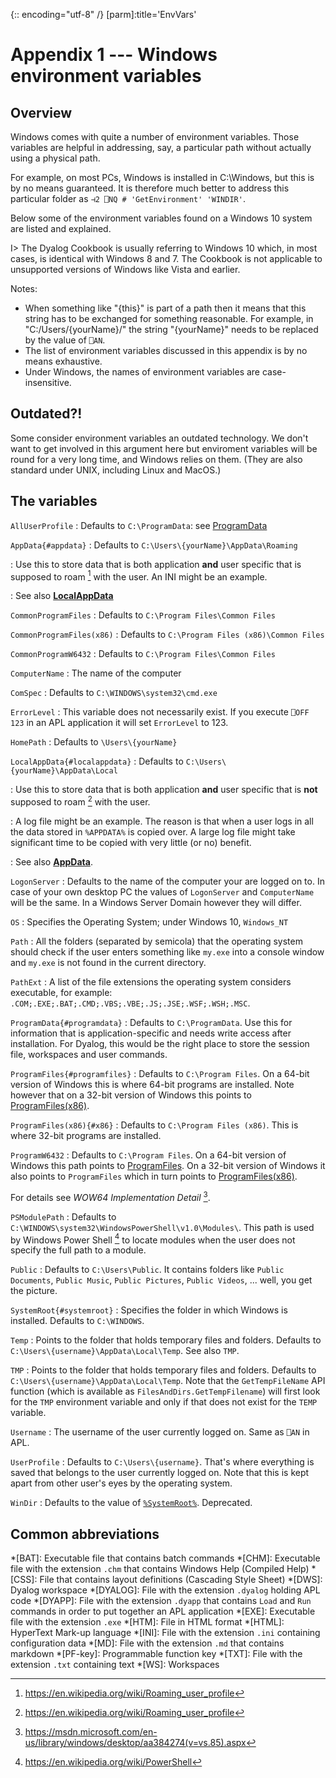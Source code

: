 {:: encoding="utf-8" /}
[parm]:title='EnvVars'


# Appendix 1 --- Windows environment variables

## Overview

Windows comes with quite a number of environment variables. Those variables are helpful in addressing, say, a particular path without actually using a physical path. 

For example, on most PCs, Windows is installed in C:\\Windows, but this is by no means guaranteed. It is therefore much better to address this particular folder as `⊣2 ⎕NQ # 'GetEnvironment' 'WINDIR'`. 

Below some of the environment variables found on a Windows 10 system are listed and explained.

I> The Dyalog Cookbook is usually referring to Windows 10 which, in most cases, is identical with Windows 8 and 7. The Cookbook is not applicable to unsupported versions of Windows like Vista and earlier.

Notes:

* When something like "{this}" is part of a path then it means that this string has to be exchanged for something reasonable. For example, in "C:/Users/{yourName}/" the string "{yourName}" needs to be replaced by the value of `⎕AN`.
* The list of environment variables discussed in this appendix is by no means exhaustive.
* Under Windows, the names of environment variables are case-insensitive.


## Outdated?!

Some consider environment variables an outdated technology. We don't want to get involved in this argument here but enviroment variables will be round for a very long time, and Windows relies on them. (They are also standard under UNIX, including Linux and MacOS.)


## The variables

`AllUserProfile`
: Defaults to `C:\ProgramData`: see [ProgramData](#programdata)

`AppData{#appdata}`
: Defaults to `C:\Users\{yourName}\AppData\Roaming`

: Use this to store data that is both application **and** user specific that is supposed to roam [^roaming] with the user. An INI might be an example.

: See also **[LocalAppData](#localappdata)**

`CommonProgramFiles`
: Defaults to `C:\Program Files\Common Files`

`CommonProgramFiles(x86)`
: Defaults to `C:\Program Files (x86)\Common Files`

`CommonProgramW6432`
: Defaults to `C:\Program Files\Common Files`

`ComputerName`
: The name of the computer

`ComSpec`
: Defaults to `C:\WINDOWS\system32\cmd.exe`

`ErrorLevel`
: This variable does not necessarily exist. If you execute `⎕OFF 123` in an APL application it will set `ErrorLevel` to 123.

`HomePath`
: Defaults to `\Users\{yourName}`

`LocalAppData{#localappdata}`
: Defaults to `C:\Users\{yourName}\AppData\Local`

: Use this to store data that is both application **and** user specific that is **not** supposed to roam [^roaming] with the user. 

: A log file might be an example. The reason is that when a user logs in all the data stored in `%APPDATA%` is copied over. A large log file might take significant time to be copied with very little (or no) benefit.

: See also **[AppData](#appdata)**.

`LogonServer`
: Defaults to the name of the computer your are logged on to. In case of your own desktop PC the values of `LogonServer` and `ComputerName` will be the same. In a Windows Server Domain however they will differ.

`OS`
: Specifies the Operating System; under Windows 10, `Windows_NT`

`Path`
: All the folders (separated by semicola) that the operating system should check if the user enters something like `my.exe` into a console window and `my.exe` is not found in the current directory.

`PathExt`
: A list of the file extensions the operating system considers executable, for example: `.COM;.EXE;.BAT;.CMD;.VBS;.VBE;.JS;.JSE;.WSF;.WSH;.MSC`.

`ProgramData{#programdata}`
: Defaults to `C:\ProgramData`. Use this for information that is application-specific and needs write access after installation. For Dyalog, this would be the right place to store the session file, workspaces and user commands.

`ProgramFiles{#programfiles}`
: Defaults to `C:\Program Files`. On a 64-bit version of Windows this is where 64-bit programs are installed. Note however that on a 32-bit version of Windows this points to [ProgramFiles(x86)](#x86).

`ProgramFiles(x86){#x86}`
 : Defaults to `C:\Program Files (x86)`. This is where 32-bit programs are installed.

`ProgramW6432`
: Defaults to `C:\Program Files`. On a 64-bit version of Windows this path points to [ProgramFiles](#programfiles). On a 32-bit version of Windows it also points to `ProgramFiles` which in turn points to [ProgramFiles(x86)](#x86).

For details see _WOW64 Implementation Detail_ [^wow].

`PSModulePath`
: Defaults to `C:\WINDOWS\system32\WindowsPowerShell\v1.0\Modules\`. This path is used by Windows Power Shell [^powershell] to locate modules when the user does not specify the full path to a module.

`Public`
: Defaults to `C:\Users\Public`. It contains folders like `Public Documents`, `Public Music`, `Public Pictures`, `Public Videos`, ... well, you get the picture.

`SystemRoot{#systemroot}`
: Specifies the folder in which Windows is installed. Defaults to `C:\WINDOWS`.

`Temp`
: Points to the folder that holds temporary files and folders. Defaults to `C:\Users\{username}\AppData\Local\Temp`. See also `TMP`.

`TMP`
: Points to the folder that holds temporary files and folders. Defaults to `C:\Users\{username}\AppData\Local\Temp`. Note that the `GetTempFileName` API function (which is available as `FilesAndDirs.GetTempFilename`) will first look for the `TMP` environment variable and only if that does not exist for the `TEMP` variable.

`Username`
 : The username of the user currently logged on. Same as `⎕AN` in APL.

`UserProfile`
: Defaults to `C:\Users\{username}`. That's where everything is saved that belongs to the user currently logged on. Note that this is kept apart from other user's eyes by the operating system.

`WinDir`
: Defaults to the value of [`%SystemRoot%`](#systemroot). Deprecated.


[^roaming]: <https://en.wikipedia.org/wiki/Roaming_user_profile>

[^powershell]: <https://en.wikipedia.org/wiki/PowerShell>

[^wow]: <https://msdn.microsoft.com/en-us/library/windows/desktop/aa384274(v=vs.85).aspx>



## Common abbreviations

*[BAT]: Executable file that contains batch commands
*[CHM]: Executable file with the extension `.chm` that contains Windows Help (Compiled Help) 
*[CSS]: File that contains layout definitions (Cascading Style Sheet)
*[DWS]: Dyalog workspace
*[DYALOG]: File with the extension `.dyalog` holding APL code
*[DYAPP]: File with the extension `.dyapp` that contains `Load` and `Run` commands in order to put together an APL application
*[EXE]: Executable file with the extension `.exe`
*[HTM]: File in HTML format
*[HTML]: HyperText Mark-up language
*[INI]: File with the extension `.ini` containing configuration data
*[MD]: File with the extension `.md` that contains markdown
*[PF-key]: Programmable function key
*[TXT]: File with the extension `.txt` containing text
*[WS]: Workspaces

